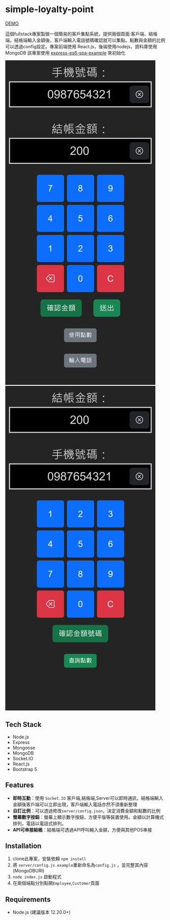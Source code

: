# simple-loyalty-point

[DEMO](https://scott.is-a.dev/point)

這個fullstack專案製做一個簡易的客戶集點系統，提供兩個頁面:客戶端、結帳端。結帳端輸入金額後，客戶端輸入電話號碼確認就可以集點。點數與金額的比例可以透過config設定。專案前端使用 React.js，後端使用nodejs，資料庫使用MongoDB
該專案使用 [express-es6-spa-example](https://github.com/scott1991/express-es6-spa-example) 來初始化

![screenshot1](READMEassets/p1.png)
![screenshot2](READMEassets/p2.png)

## Tech Stack

- Node.js
- Express
- Mongoose
- MongoDB
- Socket.IO
- React.js
- Bootstrap 5

## Features

- **即時互動**：使用 `Socket.IO` 客戶端,結帳端,Server可以即時通訊，結帳端輸入金額後客戶端可以立即出現，客戶端輸入電話亦然不須重新整理
- **自訂比例**：可以透過修改`server/config.json`，決定消費金額和點數的比例
- **螢幕數字按鈕**：螢幕上顯示數字按鈕，方便平版等裝置使用。金額以計算機式排列，電話以電話式排列。
- **API可串接結帳**：結帳端可透過API呼叫輸入金額，方便與其他POS串接


## Installation
1. clone此專案，安裝依賴 `npm install`
2. 將 `server/config.js.example`重新命名為`config.js` ，並完整其內容(MongoDBURI)
3. `node index.js` 啟動程式
4. 在兩個端點分別點開`Employee`,`Customer`頁面

## Requirements

- Node.js (建議版本 12.20.0+)
